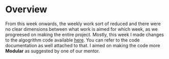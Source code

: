 # Overview
From this week onwards, the weekly work sort of reduced and there were no clear dimensions between what work is aimed for which week, as we progreesed on making the entire project. Mostly, this week I made changes to the algogrithm code available [here](https://github.com/Liza23/Star-Hopping-KSP/tree/master/Weekly%20Tutorial%20Work/Week%204). You can refer to the code documentation as well attached to that. I aimed on making the code more **Modular** as suggested by one of our mentor. 
